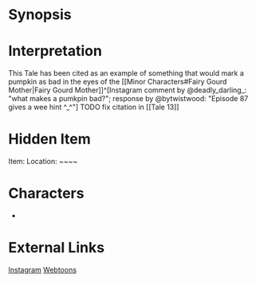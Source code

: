 # Synopsis


# Interpretation
This Tale has been cited as an example of something that would mark a pumpkin as bad in the eyes of the [[Minor Characters#Fairy Gourd Mother|Fairy Gourd Mother]]^[Instagram comment by @deadly_darling_: "what makes a pumkpin bad?"; response by @bytwistwood: "Episode 87 gives a wee hint ^_^"] TODO fix citation in [[Tale 13]]

# Hidden Item
Item: 
Location: ~~~~

# Characters
* 

# External Links
[Instagram]()
[Webtoons]()